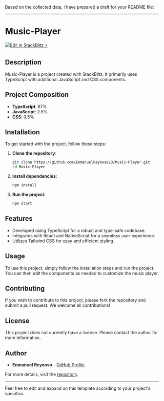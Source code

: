 Based on the collected data, I have prepared a draft for your README file:

---

# Music-Player

[![Edit in StackBlitz ⚡️](https://stackblitz.com/favicon.ico)](https://stackblitz.com/edit/sb1-bfulud)

## Description
Music-Player is a project created with StackBlitz. It primarily uses TypeScript with additional JavaScript and CSS components.

## Project Composition
- **TypeScript**: 97%
- **JavaScript**: 2.5%
- **CSS**: 0.5%

## Installation

To get started with the project, follow these steps:

1. **Clone the repository**:
   ```sh
   git clone https://github.com/EnmanuelReynoso23/Music-Player.git
   cd Music-Player
   ```

2. **Install dependencies**:
   ```sh
   npm install
   ```

3. **Run the project**:
   ```sh
   npm start
   ```

## Features

- Developed using TypeScript for a robust and type-safe codebase.
- Integrates with React and NativeScript for a seamless user experience.
- Utilizes Tailwind CSS for easy and efficient styling.

## Usage

To use this project, simply follow the installation steps and run the project. You can then edit the components as needed to customize the music player.

## Contributing

If you wish to contribute to this project, please fork the repository and submit a pull request. We welcome all contributions!

## License

This project does not currently have a license. Please contact the author for more information.

## Author

- **Enmanuel Reynoso** - [GitHub Profile](https://github.com/EnmanuelReynoso23)

For more details, visit the [repository](https://github.com/EnmanuelReynoso23/Music-Player).

---

Feel free to edit and expand on this template according to your project's specifics.
